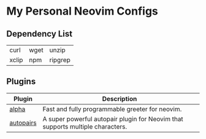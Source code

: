# My Personal Neovim Configs

## Dependency List

|  | |  |
| ------------ | ------------ | --------- |
| curl | wget | unzip |
| xclip | npm | ripgrep|


## Plugins
| Plugin  | Description |
| ------------ | ------------ |
| [alpha](https://github.com/goolord/alpha-nvim "alpha")  | Fast and fully programmable greeter for neovim.|
| [autopairs](https://github.com/windwp/nvim-autopairs "autopairs")  | A super powerful autopair plugin for Neovim that supports multiple characters.|


